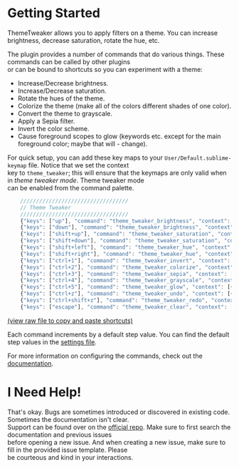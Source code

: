 # Getting Started

ThemeTweaker allows you to apply filters on a theme.  You can increase brightness, decrease saturation, rotate the hue, etc.

The plugin provides a number of commands that do various things.  These commands can be called by other plugins  
or can be bound to shortcuts so you can experiment with a theme:

- Increase/Decrease brightness.
- Increase/Decrease saturation.
- Rotate the hues of the theme.
- Colorize the theme (make all of the colors different shades of one color).
- Convert the theme to grayscale.
- Apply a Sepia filter.
- Invert the color scheme.
- Cause foreground scopes to glow (keywords etc. except for the main foreground color; maybe that will - change).

For quick setup, you can add these key maps to your `User/Default.sublime-keymap` file.  Notice that we set the context  
key to `theme_tweaker`; this will ensure that the keymaps are only valid when in *theme tweaker mode*.  Theme tweaker mode  
can be enabled from the command palette.

```js
    //////////////////////////////////
    // Theme Tweaker
    //////////////////////////////////
    {"keys": ["up"], "command": "theme_tweaker_brightness", "context": [{"key": "theme_tweaker"}], "args": {"direction": "+"}},
    {"keys": ["down"], "command": "theme_tweaker_brightness", "context": [{"key": "theme_tweaker"}], "args": {"direction": "-"}},
    {"keys": ["shift+up"], "command": "theme_tweaker_saturation", "context": [{"key": "theme_tweaker"}], "args": {"direction": "+"}},
    {"keys": ["shift+down"], "command": "theme_tweaker_saturation", "context": [{"key": "theme_tweaker"}], "args": {"direction": "-"}},
    {"keys": ["shift+left"], "command": "theme_tweaker_hue", "context": [{"key": "theme_tweaker"}], "args": {"direction": "-"}},
    {"keys": ["shift+right"], "command": "theme_tweaker_hue", "context": [{"key": "theme_tweaker"}], "args": {"direction": "+"}},
    {"keys": ["ctrl+1"], "command": "theme_tweaker_invert", "context": [{"key": "theme_tweaker"}]},
    {"keys": ["ctrl+2"], "command": "theme_tweaker_colorize", "context": [{"key": "theme_tweaker"}]},
    {"keys": ["ctrl+3"], "command": "theme_tweaker_sepia", "context": [{"key": "theme_tweaker"}]},
    {"keys": ["ctrl+4"], "command": "theme_tweaker_grayscale", "context": [{"key": "theme_tweaker"}]},
    {"keys": ["ctrl+5"], "command": "theme_tweaker_glow", "context": [{"key": "theme_tweaker"}]},
    {"keys": ["ctrl+z"], "command": "theme_tweaker_undo", "context": [{"key": "theme_tweaker"}]},
    {"keys": ["ctrl+shift+z"], "command": "theme_tweaker_redo", "context": [{"key": "theme_tweaker"}]},
    {"keys": ["escape"], "command": "theme_tweaker_clear", "context": [{"key": "theme_tweaker"}]}
```
[(view raw file to copy and paste shortcuts)](sub://Packages/ThemeTweaker/quickstart.md)

Each command increments by a default step value.  You can find the default step values in the [settings file]([settings](sub://Packages/ThemeTweaker/theme_tweaker.sublime-settings)).

For more information on configuring the commands, check out the [documentation](http://facelessuser.github.io/ThemeTweaker/usage/).

# I Need Help!

That's okay.  Bugs are sometimes introduced or discovered in existing code.  Sometimes the documentation isn't clear.  
Support can be found over on the [official repo](https://github.com/facelessuser/ThemeTweaker/issues).  Make sure to first search the documentation and previous issues  
before opening a new issue.  And when creating a new issue, make sure to fill in the provided issue template.  Please  
be courteous and kind in your interactions.
